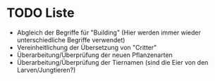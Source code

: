 # TODO Liste

- Abgleich der Begriffe für "Building" (Hier werden immer wieder unterschiedliche Begriffe verwendet)
- Vereinheitlichung der Übersetzung von "Critter"
- Überarbeitung/Überprüfung der neuen Pflanzenarten
- Überarbeitung/Überprüfung der Tiernamen (sind die Eier von den Larven/Jungtieren?)